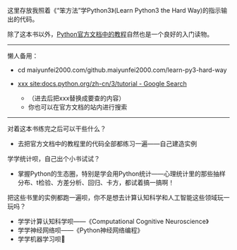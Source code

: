 这里存放我照着《“笨方法”学Python3》(Learn Python3 the Hard Way)的指示输出的代码。 

除了这本书以外，[Python官方文档中的教程](https://docs.python.org/zh-cn/3/tutorial/index.html)自然也是一个良好的入门读物。

---

懒人备用：

- cd maiyunfei2000.com/github.maiyunfei2000.com/learn-py3-hard-way

- [xxx site:docs.python.org/zh-cn/3/tutorial - Google Search](https://www.google.com/search?ei=QsrTXPOaNtSpoASYgZroAQ&q=xxx+site%3Adocs.python.org%2Fzh-cn%2F3%2Ftutorial&oq=xxx+site%3Adocs.python.org%2Fzh-cn%2F3%2Ftutorial&gs_l=psy-ab.3...552790.553308..553521...0.0..0.69.237.4......0....1..gws-wiz.......0i71.Jf0q98hI5_4)
	- （进去后把xxx替换成要查的内容）
	- 你也可以在官方文档的站内进行搜索

---

对着这本书练完之后可以干些什么？

- 去把官方文档中的教程里的代码全部都练习一遍——自己建造实例

学学统计呗，自己出个小书试试？

- 掌握Python的生态圈，特别是学会用Python统计——心理统计里的那些抽样分布、t检验、方差分析、回归、卡方，都试着搞一搞啊！

把这些书里的实例都跑一遍呗，你不是想去计算认知科学和人工智能这些领域玩一玩吗？

- 学学计算认知科学呗——《Computational Cognitive Neuroscience》
- 学学神经网络呗——《Python神经网络编程》
- 学学机器学习呗🚧
